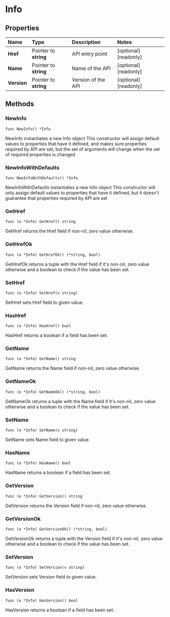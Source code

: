 # Info

## Properties

| Name | Type | Description | Notes |
| :--- | :--- | :--- | :--- |
| **Href** | Pointer to **string** | API entry point | \[optional\] \[readonly\] |
| **Name** | Pointer to **string** | Name of the API | \[optional\] \[readonly\] |
| **Version** | Pointer to **string** | Version of the API | \[optional\] \[readonly\] |

## Methods

### NewInfo

`func NewInfo() *Info`

NewInfo instantiates a new Info object This constructor will assign default values to properties that have it defined, and makes sure properties required by API are set, but the set of arguments will change when the set of required properties is changed

### NewInfoWithDefaults

`func NewInfoWithDefaults() *Info`

NewInfoWithDefaults instantiates a new Info object This constructor will only assign default values to properties that have it defined, but it doesn't guarantee that properties required by API are set

### GetHref

`func (o *Info) GetHref() string`

GetHref returns the Href field if non-nil, zero value otherwise.

### GetHrefOk

`func (o *Info) GetHrefOk() (*string, bool)`

GetHrefOk returns a tuple with the Href field if it's non-nil, zero value otherwise and a boolean to check if the value has been set.

### SetHref

`func (o *Info) SetHref(v string)`

SetHref sets Href field to given value.

### HasHref

`func (o *Info) HasHref() bool`

HasHref returns a boolean if a field has been set.

### GetName

`func (o *Info) GetName() string`

GetName returns the Name field if non-nil, zero value otherwise.

### GetNameOk

`func (o *Info) GetNameOk() (*string, bool)`

GetNameOk returns a tuple with the Name field if it's non-nil, zero value otherwise and a boolean to check if the value has been set.

### SetName

`func (o *Info) SetName(v string)`

SetName sets Name field to given value.

### HasName

`func (o *Info) HasName() bool`

HasName returns a boolean if a field has been set.

### GetVersion

`func (o *Info) GetVersion() string`

GetVersion returns the Version field if non-nil, zero value otherwise.

### GetVersionOk

`func (o *Info) GetVersionOk() (*string, bool)`

GetVersionOk returns a tuple with the Version field if it's non-nil, zero value otherwise and a boolean to check if the value has been set.

### SetVersion

`func (o *Info) SetVersion(v string)`

SetVersion sets Version field to given value.

### HasVersion

`func (o *Info) HasVersion() bool`

HasVersion returns a boolean if a field has been set.

